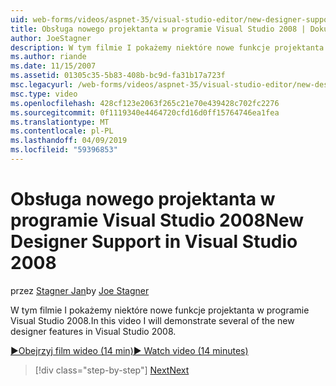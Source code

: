 ```yaml
---
uid: web-forms/videos/aspnet-35/visual-studio-editor/new-designer-support-in-visual-studio-2008
title: Obsługa nowego projektanta w programie Visual Studio 2008 | Dokumentacja firmy Microsoft
author: JoeStagner
description: W tym filmie I pokażemy niektóre nowe funkcje projektanta w programie Visual Studio 2008.
ms.author: riande
ms.date: 11/15/2007
ms.assetid: 01305c35-5b83-408b-bc9d-fa31b17a723f
msc.legacyurl: /web-forms/videos/aspnet-35/visual-studio-editor/new-designer-support-in-visual-studio-2008
msc.type: video
ms.openlocfilehash: 428cf123e2063f265c21e70e439428c702fc2276
ms.sourcegitcommit: 0f1119340e4464720cfd16d0ff15764746ea1fea
ms.translationtype: MT
ms.contentlocale: pl-PL
ms.lasthandoff: 04/09/2019
ms.locfileid: "59396853"
---
```

# <a name="new-designer-support-in-visual-studio-2008"></a><span data-ttu-id="43135-103">Obsługa nowego projektanta w programie Visual Studio 2008</span><span class="sxs-lookup"><span data-stu-id="43135-103">New Designer Support in Visual Studio 2008</span></span>

<span data-ttu-id="43135-104">przez [Stagner Jan](https://github.com/JoeStagner)</span><span class="sxs-lookup"><span data-stu-id="43135-104">by [Joe Stagner](https://github.com/JoeStagner)</span></span>

<span data-ttu-id="43135-105">W tym filmie I pokażemy niektóre nowe funkcje projektanta w programie Visual Studio 2008.</span><span class="sxs-lookup"><span data-stu-id="43135-105">In this video I will demonstrate several of the new designer features in Visual Studio 2008.</span></span>

[<span data-ttu-id="43135-106">&#9654;Obejrzyj film wideo (14 min)</span><span class="sxs-lookup"><span data-stu-id="43135-106">&#9654; Watch video (14 minutes)</span></span>](https://channel9.msdn.com/Blogs/ASP-NET-Site-Videos/new-designer-support-in-visual-studio-2008)

> [!div class="step-by-step"]
> [<span data-ttu-id="43135-107">Next</span><span class="sxs-lookup"><span data-stu-id="43135-107">Next</span></span>](javascript-intellisense-support-in-visual-studio-2008.md)
